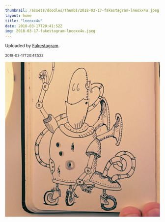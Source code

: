 ```yaml
---
thumbnail: /assets/doodles/thumbs/2018-03-17-fakestagram-lneoxx4u.jpeg
layout: home
title: "lneoxx4u"
date: 2018-03-17T20:41:52Z
img: 2018-03-17-fakestagram-lneoxx4u.jpeg
---
```


Uploaded by [Fakestagram](https://github.com/opyate/fakestagram).

<small>2018-03-17T20:41:52Z</small>

![Uploaded by Fakestagram](2018-03-17-fakestagram-lneoxx4u.jpeg)
